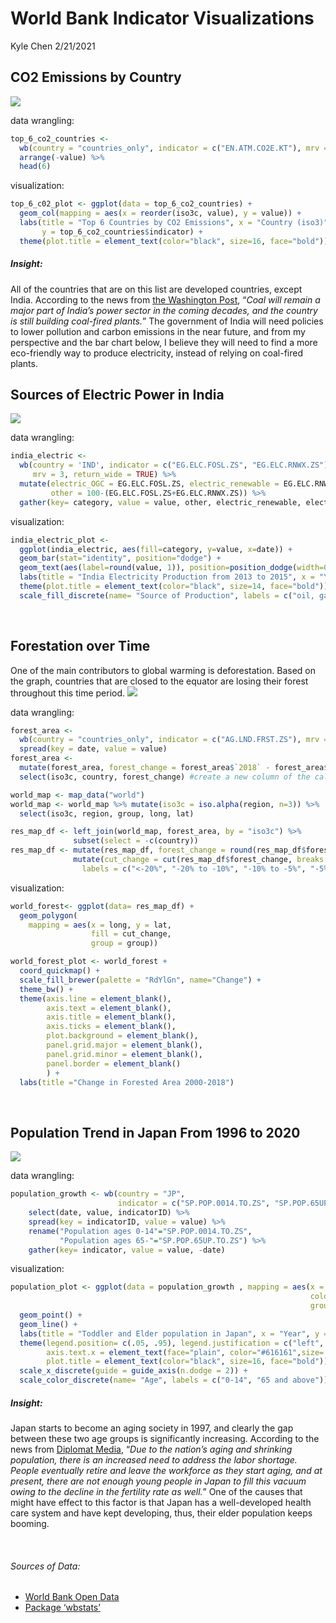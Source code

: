 World Bank Indicator Visualizations
================
Kyle Chen
2/21/2021

## CO2 Emissions by Country

![](index_files/figure-gfm/CO2-1.png)<!-- -->

data wrangling:

``` r
top_6_co2_countries <- 
  wb(country = "countries_only", indicator = c("EN.ATM.CO2E.KT"), mrv = 1) %>%
  arrange(-value) %>%
  head(6)
```

visualization:

``` r
top_6_c02_plot <- ggplot(data = top_6_co2_countries) +
  geom_col(mapping = aes(x = reorder(iso3c, value), y = value)) +
  labs(title = "Top 6 Countries by CO2 Emissions", x = "Country (iso3)", 
       y = top_6_co2_countries$indicator) +
  theme(plot.title = element_text(color="black", size=16, face="bold"))
```

##### Insight:

All of the countries that are on this list are developed countries,
except India. According to the news from [the Washington
Post](https://www.washingtonpost.com/climate-solutions/2020/06/12/india-emissions-climate/),
“*Coal will remain a major part of India’s power sector in the coming
decades, and the country is still building coal-fired plants.*” The
government of India will need policies to lower pollution and carbon
emissions in the near future, and from my perspective and the bar chart
below, I believe they will need to find a more eco-friendly way to
produce electricity, instead of relying on coal-fired plants.

## Sources of Electric Power in India

![](index_files/figure-gfm/India%20Electricity-1.png)<!-- -->

data wrangling:

``` r
india_electric <- 
  wb(country = 'IND', indicator = c("EG.ELC.FOSL.ZS", "EG.ELC.RNWX.ZS"),
     mrv = 3, return_wide = TRUE) %>%
  mutate(electric_OGC = EG.ELC.FOSL.ZS, electric_renewable = EG.ELC.RNWX.ZS, 
         other = 100-(EG.ELC.FOSL.ZS+EG.ELC.RNWX.ZS)) %>%
  gather(key= category, value = value, other, electric_renewable, electric_OGC)
```

visualization:

``` r
india_electric_plot <- 
  ggplot(india_electric, aes(fill=category, y=value, x=date)) + 
  geom_bar(stat="identity", position="dodge") +
  geom_text(aes(label=round(value, 1)), position=position_dodge(width=0.9), vjust=-0.25) +
  labs(title = "India Electricity Production from 2013 to 2015", x = "Year", y= "Percentage") +
  theme(plot.title = element_text(color="black", size=14, face="bold")) + 
  scale_fill_discrete(name= "Source of Production", labels = c("oil, gas, and coal", "renewable", "other"))
```

<p>

 

</p>

## Forestation over Time

One of the main contributors to global warming is deforestation. Based
on the graph, countries that are closed to the equator are losing their
forest throughout this time period.
![](index_files/figure-gfm/Forestation-1.png)<!-- -->

data wrangling:

``` r
forest_area <- 
  wb(country = "countries_only", indicator = c("AG.LND.FRST.ZS"), mrv = 20) %>% 
  spread(key = date, value = value)
forest_area <- 
  mutate(forest_area, forest_change = forest_area$`2018` - forest_area$`2000`) %>%
  select(iso3c, country, forest_change) #create a new column of the calculation between 2018 and 2000

world_map <- map_data("world")
world_map <- world_map %>% mutate(iso3c = iso.alpha(region, n=3)) %>%
  select(iso3c, region, group, long, lat)

res_map_df <- left_join(world_map, forest_area, by = "iso3c") %>%
              subset(select = -c(country))
res_map_df <- mutate(res_map_df, forest_change = round(res_map_df$forest_change)) %>%
              mutate(cut_change = cut(res_map_df$forest_change, breaks = c(-Inf, -20, -10, -5, 0, 5, 10, Inf),
                labels = c("<-20%", "-20% to -10%", "-10% to -5%", "-5% to 0%", "0% to 5%", "5% to 10%",">10%")))
```

visualization:

``` r
world_forest<- ggplot(data= res_map_df) +
  geom_polygon(
    mapping = aes(x = long, y = lat, 
                  fill = cut_change, 
                  group = group))

world_forest_plot <- world_forest +
  coord_quickmap() +
  scale_fill_brewer(palette = "RdYlGn", name="Change") +
  theme_bw() +
  theme(axis.line = element_blank(), 
        axis.text = element_blank(),
        axis.title = element_blank(),
        axis.ticks = element_blank(), 
        plot.background = element_blank(),
        panel.grid.major = element_blank(),
        panel.grid.minor = element_blank(),
        panel.border = element_blank()
        ) +
  labs(title ="Change in Forested Area 2000-2018")
```

<p>

 

</p>

## Population Trend in Japan From 1996 to 2020

![](index_files/figure-gfm/Japan%20population-1.png)<!-- -->

data wrangling:

``` r
population_growth <- wb(country = "JP", 
                        indicator = c("SP.POP.0014.TO.ZS", "SP.POP.65UP.TO.ZS"), mrv = 25) %>% 
    select(date, value, indicatorID) %>% 
    spread(key = indicatorID, value = value) %>% 
    rename("Population ages 0-14"="SP.POP.0014.TO.ZS",
           "Population ages 65-"="SP.POP.65UP.TO.ZS") %>% 
    gather(key= indicator, value = value, -date)
```

visualization:

``` r
population_plot <- ggplot(data = population_growth , mapping = aes(x = date, y = value, 
                                                                   color = indicator, 
                                                                   group = indicator)) +
  geom_point() +
  geom_line() +
  labs(title = "Toddler and Elder population in Japan", x = "Year", y = "Population (%)") +
  theme(legend.position= c(.05, .95), legend.justification = c("left", "top"), 
        axis.text.x = element_text(face="plain", color="#616161",size= 7, angle=0),
        plot.title = element_text(color="black", size=16, face="bold")) +
  scale_x_discrete(guide = guide_axis(n.dodge = 2)) +
  scale_color_discrete(name= "Age", labels = c("0-14", "65 and above"))
```

##### Insight:

Japan starts to become an aging society in 1997, and clearly the gap
between these two age groups is significantly increasing. According to
the news from [Diplomat
Media](https://thediplomat.com/2019/11/how-does-japans-aging-society-affect-its-economy/),
“*Due to the nation’s aging and shrinking population, there is an
increased need to address the labor shortage. People eventually retire
and leave the workforce as they start aging, and at present, there are
not enough young people in Japan to fill this vacuum owing to the
decline in the fertility rate as well.*” One of the causes that might
have effect to this factor is that Japan has a well-developed health
care system and have kept developing, thus, their elder population keeps
booming.

<p>

 

</p>

###### Sources of Data:

  - [World Bank Open Data](https://data.worldbank.org/)
  - [Package
    ‘wbstats’](https://cran.r-project.org/web/packages/wbstats/wbstats.pdf)
